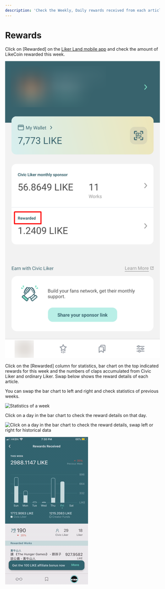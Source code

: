 ```yaml
---
description: 'Check the Weekly, Daily rewards received from each articles'
---
```


# Rewards

Click on \[Rewarded\] on the [Liker Land mobile app](https://liker.land/getapp) and check the amount of LikeCoin rewarded this week.

![](../../../.gitbook/assets/rewards-en.png)

Click on the \[Rewarded\] column for statistics, bar chart on the top indicated rewards for this week and the numbers of claps accumulated from Civic Liker and ordinary Liker. Swap below shows the reward details of each article.

You can swap the bar chart to left and right and check statistics of previous weeks.

![Statistics of a week](https://gblobscdn.gitbook.com/assets%2F-LL4mdaVjNgL6A1--PV0%2F-M7_Gq-kkgSt-axtaE7_%2F-M7_KN-PUfRLLaLQmlXL%2FIMG_0669.PNG?alt=media&token=752affc8-1590-48f5-b3e1-1a1028964baa)

Click on a day in the bar chart to check the reward details on that day.

![Click on a day in the bar chart to check the reward details, swap left or right for historical data](https://gblobscdn.gitbook.com/assets%2F-LL4mdaVjNgL6A1--PV0%2F-M7_Gq-kkgSt-axtaE7_%2F-M7_L7YTCvCIBoPgj9z5%2FIMG_0670.PNG?alt=media&token=bb1fce7e-d9de-473b-8e7f-c7c7826ec107)

![](../../../.gitbook/assets/check-rewarded.gif)

